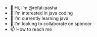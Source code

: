 - 👋 Hi, I’m @refat-pasha
- 👀 I’m interested in java coding
- 🌱 I’m currently learning java
- 💞️ I’m looking to collaborate on sponcor 
- 📫 How to reach me 

<!---
refat-pasha/refat-pasha is a ✨ special ✨ repository because its `README.md` (this file) appears on your GitHub profile.
You can click the Preview link to take a look at your changes.
--->
